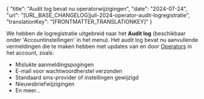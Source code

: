 {
  "title": "Audit log bevat nu operatorwijzigingen",
  "date": "2024-07-24",
  "url": "[URL_BASE_CHANGELOG]juli-2024-operator-audit-logregistratie",
  "translationKey": "[FRONTMATTER_TRANSLATIONKEY]"
}

We hebben de logregistratie uitgebreid naar het **Audit log** (beschikbaar onder 'Accountinstellingen' in het menu). Het audit log bevat nu aanvullende vermeldingen die te maken hebben met updates van en door [Operators]([LINK_URL_1]) in het account, zoals:

- Mislukte aanmeldingspogingen
- E-mail voor wachtwoordherstel verzonden
- Standaard sms-provider of instellingen gewijzigd
- Nieuwsbriefwijzigingen
- En meer...